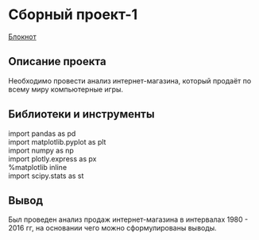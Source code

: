 # Сборный проект-1

[Блокнот](https://github.com/qqaazz112211/yandex-practicum-Data-Science-bootcamp/blob/main/prefabricated_project_1/prefabricated_project_1.ipynb)

## Описание проекта

Необходимо провести анализ интернет-магазина, который продаёт по всему миру компьютерные игры.

## Библиотеки и инструменты

import pandas as pd  
import matplotlib.pyplot as plt  
import numpy as np  
import plotly.express as px  
%matplotlib inline  
import scipy.stats as st  

## Вывод

Был проведен анализ продаж интернет-магазина в интервалах 1980 - 2016 гг, на основании чего можно сформулированы выводы.
